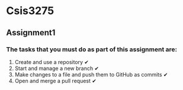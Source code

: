 # Csis3275
## Assignment1
### The tasks that you must do as part of this assignment are:
1. Create and use a repository ✔
2. Start and manage a new branch ✔
3. Make changes to a file and push them to GitHub as commits ✔
4. Open and merge a pull request ✔
